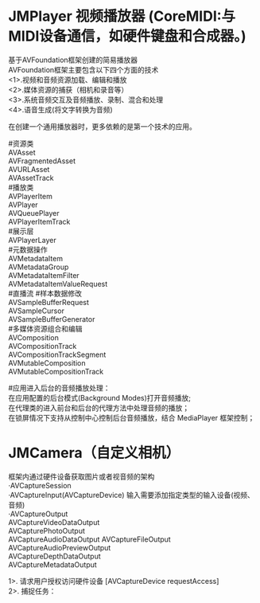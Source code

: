 # JMPlayer 视频播放器 (CoreMIDI:与MIDI设备通信，如硬件键盘和合成器。)
基于AVFoundation框架创建的简易播放器        
AVFoundation框架主要包含以下四个方面的技术      
<1>.视频和音频资源加载、编辑和播放   
<2>.媒体资源的捕获（相机和录音等）   
<3>.系统音频交互及音频播放、录制、混合和处理    
<4>.语音生成(将文字转换为音频)    

在创建一个通用播放器时，更多依赖的是第一个技术的应用。

#资源类    
AVAsset    
AVFragmentedAsset   
AVURLAsset    
AVAssetTrack    
#播放类    
AVPlayerItem    
AVPlayer    
AVQueuePlayer   
AVPlayerItemTrack   
#展示层    
AVPlayerLayer   
#元数据操作    
AVMetadataItem    
AVMetadataGroup      
AVMetadataItemFilter    
AVMetadataItemValueRequest    
#直播流
#样本数据修改   
AVSampleBufferRequest      
AVSampleCursor          
AVSampleBufferGenerator   
#多媒体资源组合和编辑   
AVComposition      
AVCompositionTrack        
AVCompositionTrackSegment   
AVMutableComposition    
AVMutableCompositionTrack   

#应用进入后台的音频播放处理：    
在应用配置的后台模式(Background Modes)打开音频播放;   
在代理类的进入前台和后台的代理方法中处理音频的播放；    
在锁屏情况下支持从控制中心控制后台音频播放，结合 MediaPlayer 框架控制；


# JMCamera（自定义相机）          
框架内通过硬件设备获取图片或者视音频的架构       
·AVCaptureSession        
·AVCaptureInput(AVCaptureDevice) 输入需要添加指定类型的输入设备(视频、音频)     
·AVCaptureOutput        
  AVCaptureVideoDataOutput      
  AVCapturePhotoOutput      
  AVCaptureAudioDataOutput
  AVCaptureFileOutput           
  AVCaptureAudioPreviewOutput   
  AVCaptureDepthDataOutput      
  AVCaptureMetadataOutput       
      
1>. 请求用户授权访问硬件设备 [AVCaptureDevice  requestAccess]   
2>. 捕捉任务：

  





